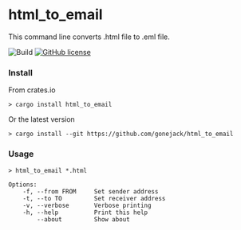 # html_to_email

This command line converts .html file to .eml file.

![Build](https://github.com/gonejack/html_to_email/actions/workflows/rust.yml/badge.svg)
[![GitHub license](https://img.shields.io/github/license/gonejack/html_to_email.svg?color=blue)](LICENSE)

### Install

From crates.io

```shell
> cargo install html_to_email
```

Or the latest version

```shell
> cargo install --git https://github.com/gonejack/html_to_email
```

### Usage

```shell
> html_to_email *.html
```

```
Options:
    -f, --from FROM     Set sender address
    -t, --to TO         Set receiver address
    -v, --verbose       Verbose printing
    -h, --help          Print this help
        --about         Show about
```
